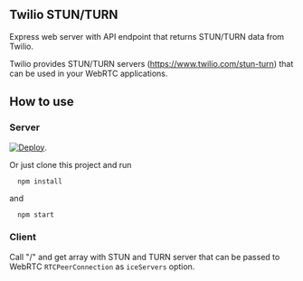 ## Twilio STUN/TURN

Express web server with API endpoint that returns STUN/TURN data from Twilio.

Twilio provides STUN/TURN servers (https://www.twilio.com/stun-turn) that can be used in your WebRTC applications.

## How to use

### Server

[![Deploy](https://www.herokucdn.com/deploy/button.png)](https://heroku.com/deploy).

Or just clone this project and run

```
  npm install
```

and

```
  npm start
```


### Client

Call "/" and get array with STUN and TURN server that can be passed to WebRTC `RTCPeerConnection` as
`iceServers` option.